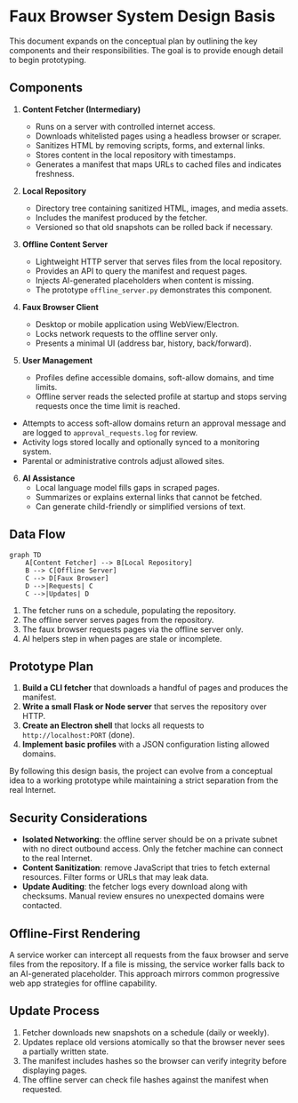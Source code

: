 # Faux Browser System Design Basis

This document expands on the conceptual plan by outlining the key components and their responsibilities. The goal is to provide enough detail to begin prototyping.

## Components

1. **Content Fetcher (Intermediary)**
   - Runs on a server with controlled internet access.
   - Downloads whitelisted pages using a headless browser or scraper.
   - Sanitizes HTML by removing scripts, forms, and external links.
   - Stores content in the local repository with timestamps.
   - Generates a manifest that maps URLs to cached files and indicates freshness.

2. **Local Repository**
   - Directory tree containing sanitized HTML, images, and media assets.
   - Includes the manifest produced by the fetcher.
   - Versioned so that old snapshots can be rolled back if necessary.

3. **Offline Content Server**
   - Lightweight HTTP server that serves files from the local repository.
   - Provides an API to query the manifest and request pages.
   - Injects AI-generated placeholders when content is missing.
   - The prototype `offline_server.py` demonstrates this component.

4. **Faux Browser Client**
   - Desktop or mobile application using WebView/Electron.
   - Locks network requests to the offline server only.
   - Presents a minimal UI (address bar, history, back/forward).

5. **User Management**
   - Profiles define accessible domains, soft-allow domains, and time limits.
   - Offline server reads the selected profile at startup and stops serving
     requests once the time limit is reached.
  - Attempts to access soft-allow domains return an approval message and are
    logged to `approval_requests.log` for review.
   - Activity logs stored locally and optionally synced to a monitoring system.
   - Parental or administrative controls adjust allowed sites.

6. **AI Assistance**
   - Local language model fills gaps in scraped pages.
   - Summarizes or explains external links that cannot be fetched.
   - Can generate child-friendly or simplified versions of text.

## Data Flow

```mermaid
graph TD
    A[Content Fetcher] --> B[Local Repository]
    B --> C[Offline Server]
    C --> D[Faux Browser]
    D -->|Requests| C
    C -->|Updates| D
```

1. The fetcher runs on a schedule, populating the repository.
2. The offline server serves pages from the repository.
3. The faux browser requests pages via the offline server only.
4. AI helpers step in when pages are stale or incomplete.

## Prototype Plan

1. **Build a CLI fetcher** that downloads a handful of pages and produces the manifest.
2. **Write a small Flask or Node server** that serves the repository over HTTP.
3. **Create an Electron shell** that locks all requests to `http://localhost:PORT` (done).
4. **Implement basic profiles** with a JSON configuration listing allowed domains.

By following this design basis, the project can evolve from a conceptual idea to a working prototype while maintaining a strict separation from the real Internet.

## Security Considerations

- **Isolated Networking**: the offline server should be on a private subnet with no direct outbound access. Only the fetcher machine can connect to the real Internet.
- **Content Sanitization**: remove JavaScript that tries to fetch external resources. Filter forms or URLs that may leak data.
- **Update Auditing**: the fetcher logs every download along with checksums. Manual review ensures no unexpected domains were contacted.

## Offline-First Rendering

A service worker can intercept all requests from the faux browser and serve files from the repository. If a file is missing, the service worker falls back to an AI-generated placeholder. This approach mirrors common progressive web app strategies for offline capability.

## Update Process

1. Fetcher downloads new snapshots on a schedule (daily or weekly).
2. Updates replace old versions atomically so that the browser never sees a partially written state.
3. The manifest includes hashes so the browser can verify integrity before displaying pages.
4. The offline server can check file hashes against the manifest when requested.

